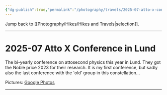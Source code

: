 ```yaml
---
{"dg-publish":true,"permalink":"/photography/travels/2025-07-atto-x-conference-in-lund/","hide":"true","updated":"2025-07-13T20:13:07.000+02:00"}
---
```


Jump back to [[Photography/Hikes/Hikes and Travels\|selection]].

---
# 2025-07 Atto X Conference in Lund

The bi-yearly conference on attosecond physics this year in Lund. They got the Noble price 2023 for their research. It is my first conference, but sadly also the last conference with the 'old' group in this constellation...

Pictures: [Google Photos](https://photos.app.goo.gl/cNpkUv76dzYr7pqx9)

---